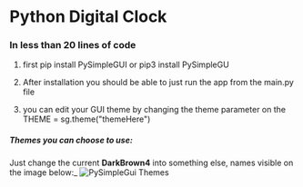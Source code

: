 <h1>Python Digital Clock</h1>
<h3>In less than 20 lines of code</h3>  

1. first pip install PySimpleGUI or pip3 install PySimpleGU

2. After installation you should be able to just run the app from the main.py file

3. you can edit your GUI theme by changing the theme parameter on the THEME = sg.theme("themeHere")

##### **Themes you can choose to use:**<br>

Just change the current **DarkBrown4** into something else, names visible on the image below:_
![PySimpleGui Themes](https://preview.redd.it/otneabe3zbz31.png?width=2305&format=png&auto=webp&v=enabled&s=8950f306581d47365d9744e237d2daf6a57feee8)